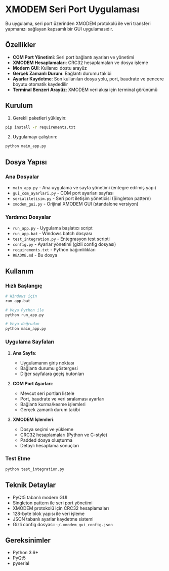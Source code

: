 # XMODEM Seri Port Uygulaması

Bu uygulama, seri port üzerinden XMODEM protokolü ile veri transferi yapmanızı sağlayan kapsamlı bir GUI uygulamasıdır.

## Özellikler

- **COM Port Yönetimi**: Seri port bağlantı ayarları ve yönetimi
- **XMODEM Hesaplamaları**: CRC32 hesaplamaları ve dosya işleme
- **Modern GUI**: Kullanıcı dostu arayüz
- **Gerçek Zamanlı Durum**: Bağlantı durumu takibi
- **Ayarlar Kaydetme**: Son kullanılan dosya yolu, port, baudrate ve pencere boyutu otomatik kaydedilir
- **Terminal Benzeri Arayüz**: XMODEM veri akışı için terminal görünümü

## Kurulum

1. Gerekli paketleri yükleyin:
```bash
pip install -r requirements.txt
```

2. Uygulamayı çalıştırın:
```bash
python main_app.py
```

## Dosya Yapısı

### Ana Dosyalar
- `main_app.py` - Ana uygulama ve sayfa yönetimi (entegre edilmiş yapı)
- `gui_com_ayarlari.py` - COM port ayarları sayfası
- `serialiletisim.py` - Seri port iletişim yöneticisi (Singleton pattern)
- `xmodem_gui.py` - Orijinal XMODEM GUI (standalone versiyon)

### Yardımcı Dosyalar
- `run_app.py` - Uygulama başlatıcı script
- `run_app.bat` - Windows batch dosyası
- `test_integration.py` - Entegrasyon test scripti
- `config.py` - Ayarlar yönetimi (gizli config dosyası)
- `requirements.txt` - Python bağımlılıkları
- `README.md` - Bu dosya

## Kullanım

### Hızlı Başlangıç
```bash
# Windows için
run_app.bat

# Veya Python ile
python run_app.py

# Veya doğrudan
python main_app.py
```

### Uygulama Sayfaları

1. **Ana Sayfa**: 
   - Uygulamanın giriş noktası
   - Bağlantı durumu göstergesi
   - Diğer sayfalara geçiş butonları

2. **COM Port Ayarları**: 
   - Mevcut seri portları listele
   - Port, baudrate ve veri sıralaması ayarları
   - Bağlantı kurma/kesme işlemleri
   - Gerçek zamanlı durum takibi

3. **XMODEM İşlemleri**: 
   - Dosya seçimi ve yükleme
   - CRC32 hesaplamaları (Python ve C-style)
   - Padded dosya oluşturma
   - Detaylı hesaplama sonuçları

### Test Etme
```bash
python test_integration.py
```

## Teknik Detaylar

- PyQt5 tabanlı modern GUI
- Singleton pattern ile seri port yönetimi
- XMODEM protokolü için CRC32 hesaplamaları
- 128-byte blok yapısı ile veri işleme
- JSON tabanlı ayarlar kaydetme sistemi
- Gizli config dosyası: `~/.xmodem_gui_config.json`

## Gereksinimler

- Python 3.6+
- PyQt5
- pyserial
